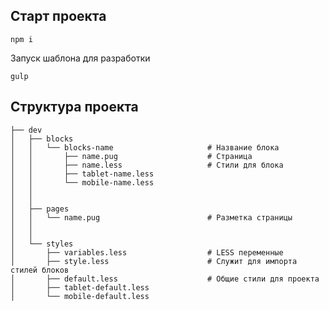 ## Старт проекта

```
npm i
```

Запуск шаблона для разработки

```
gulp
```

## Структура проекта


```
├── dev
│	├── blocks
│	│	└── blocks-name						# Название блока
│	│		├── name.pug					# Страница
│	│		├── name.less					# Стили для блока
│	│		├── tablet-name.less 
│	│		└── mobile-name.less
│	│
│	│
│	├── pages
│	│	└── name.pug  						# Разметка страницы
│	│
│	│
│	└── styles
│		├── variables.less					# LESS переменные
│		├── style.less						# Служит для импорта стилей блоков
│		├── default.less					# Общие стили для проекта
│		├── tablet-default.less
│		└── mobile-default.less

```